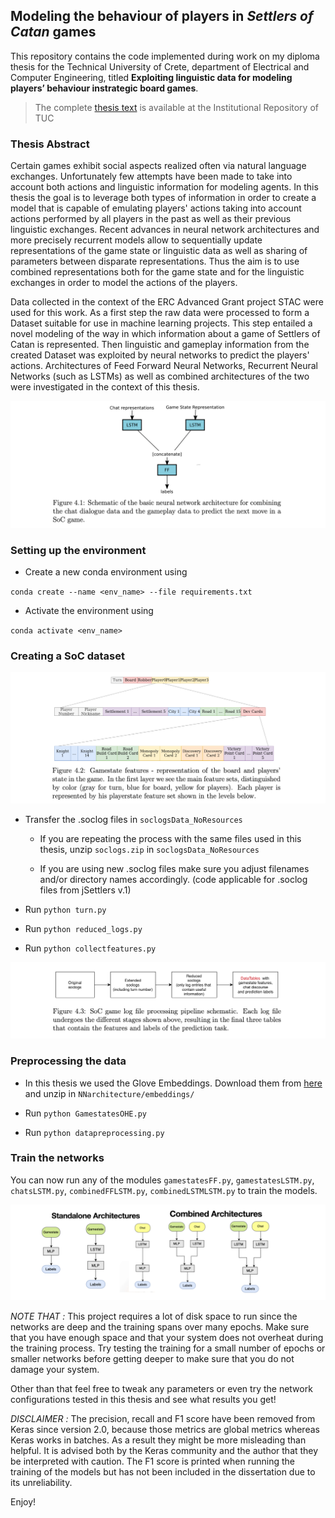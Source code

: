 ## Modeling the behaviour of players in *Settlers of Catan* games 

This repository contains the code implemented during work on my diploma thesis for the Technical University of Crete, department of Electrical and Computer Engineering, titled 
**Exploiting linguistic data for modeling players’ behaviour instrategic board games**.

> The complete [thesis text](https://dias.library.tuc.gr/view/86478?locale=en) is available at the Institutional Repository of TUC

### Thesis Abstract

Certain games exhibit social aspects realized often via natural
language exchanges. Unfortunately few attempts have been made to
take into account both actions and linguistic information for
modeling agents. In this thesis the goal is to
leverage both types of information in order to create a model that is
capable of emulating players' actions taking into account 
actions performed by all players in the past as well as their previous linguistic
exchanges. Recent advances in neural network architectures and more
precisely recurrent models allow to sequentially update
representations of the game state or linguistic data as well as
sharing of parameters between disparate representations. Thus the aim
is to use combined representations both for the game state and for
the linguistic exchanges in order to model the actions of the players.

Data collected in the context of the ERC Advanced Grant project STAC were used for this work. 
As a first step the raw data were processed to form a Dataset suitable for use in machine learning projects.
This step entailed a novel modeling of the way in which information about a game of Settlers of Catan is represented.
Then linguistic and gameplay information from the created Dataset was exploited by neural networks to predict the players' actions.
Architectures of Feed Forward Neural Networks, Recurrent Neural Networks (such as LSTMs) as well as combined architectures of the two were investigated in the context of this thesis.

![thesis figure](https://github.com/apostolidoum/modeling-behaviour-of-SoC-players/blob/master/thesis-figs/Abstract.png)

### Setting up the environment

- Create a new conda environment using 

`conda create --name <env_name> --file requirements.txt`

- Activate the environment using

`conda activate <env_name>`

### Creating a SoC dataset

![thesis figure](https://github.com/apostolidoum/modeling-behaviour-of-SoC-players/blob/master/thesis-figs/Gamestate.png)

- Transfer the .soclog files in `soclogsData_NoResources` 

    - If you are repeating the process with the same files used in this thesis, unzip `soclogs.zip` in `soclogsData_NoResources` 

    - If you are using new .soclog files make sure you adjust filenames and/or directory names accordingly. (code applicable for .soclog files from jSettlers v.1)

- Run `python turn.py`

- Run `python reduced_logs.py`

- Run `python collectfeatures.py`

![thesis figure](https://github.com/apostolidoum/modeling-behaviour-of-SoC-players/blob/master/thesis-figs/Preprocessing.png)


### Preprocessing the data

- In this thesis we used the Glove Embeddings. Download them from [here](http://nlp.stanford.edu/data/glove.6B.zip) and unzip in `NNarchitecture/embeddings/`

- Run `python GamestatesOHE.py`

- Run `python datapreprocessing.py`

### Train the networks


You can now run any of the modules `gamestatesFF.py`, `gamestatesLSTM.py`, `chatsLSTM.py`, `combinedFFLSTM.py`, `combinedLSTMLSTM.py` to train the models.

![thesis figure](https://github.com/apostolidoum/modeling-behaviour-of-SoC-players/blob/master/thesis-figs/Archs.PNG)


*NOTE THAT :* This project requires a lot of disk space to run since the networks are deep and the training spans over many epochs. Make sure that you have enough space and that your system does not overheat during the training process. Try testing the training for a small number of epochs or smaller networks before getting deeper to make sure that you do not damage your system.

Other than that feel free to tweak any parameters or even try the network configurations tested in this thesis and see what results you get!

*DISCLAIMER :* The precision, recall and F1 score have been removed from Keras since version 2.0, because those metrics are global metrics whereas Keras works in batches.
As a result they might be more misleading than helpful. It is advised both by the Keras community and the author that they be interpreted with caution. The F1 score is printed when running the training of the models but has not been included in the dissertation due to its unreliability.



Enjoy!























